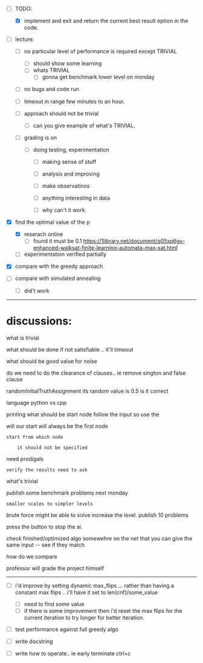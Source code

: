 - [ ] TODO:
    - [x] implement and exit and return the current best result option in the code.

- [ ] lecture: 

    - [ ] no particular level of performance is required except TRIVIAL
        - [ ] should show some learning
        - [ ] whats TRIVIAL
            - [ ] gonna get benchmark lower level on monday
    - [ ] no bugs and code run

    - [ ] timeout in range few minutes to an hour.


    - [ ] approach should not be trivial
        - [ ] can you give example of what's TRIVIAL.
    
    - [ ] grading is on
        - [ ] doing testing, experimentation
            - [ ] making sense of stuff
            - [ ] analysis and improving

            - [ ] make observatinos
            - [ ] anything interesting in data
            - [ ] why can't it work.



- [x] find the optimal value of the p
    - [x] reserach online
        - [ ] found it must be 0.1 https://1library.net/document/q05xp6gy-enhanced-walksat-finite-learning-automata-max-sat.html
    - [ ] experimentation verified partially
- [x] compare with the greedy approach
- [ ] compare with simulated annealing
    - [ ] did't work


---
# discussions:

what is trivial

what should be done if not satisfiable .. it'll timeout

what should be good value for noise

do we need to do the  clearance of clauses.. ie remove sington and false clause

randomInitialTruthAssignment its random value is 0.5 is it correct

language python vs cpp

printing what should be start node
    follow the input so use the 

will our start will always be the first node

    start from which node

        it should not be specified

need prodigals

    verify the results need to ask

what's trivial

publish some benchmark problems next monday

    smaller scales to simpler levels 


brute force might be able to solve increase the level. publish 10 problems

press the button to stop the ai.

check finished/optimized algo somewehre on the net that you can give the same input -- see if they match

how do we compare

professor will grade the project himself



---
- [ ] i'd improve by setting dynamic max_flips ... rather than having a constant max flips .. i'll have it set to len(cnf)/some_value
    - [ ] need to find some value
    - [ ] if there is some improvement then i'd reset the max flips for the current iteration to try longer for better iteration.

- [ ] test performance against full greedy algo

- [ ] write docstring
- [ ] write how to operate.. ie early terminate ctrl+c
